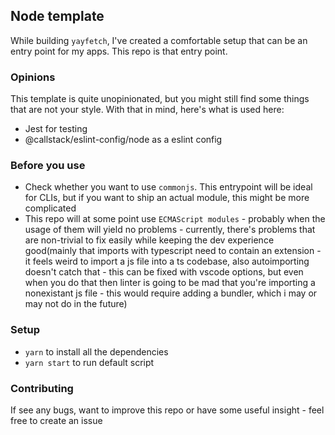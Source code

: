 ## Node template

While building `yayfetch`, I've created a comfortable setup that can be an entry point for my apps. This repo is that entry point. 

### Opinions

This template is quite unopinionated, but you might still find some things that are not your style. With that in mind, here's what is used here:
 - Jest for testing 
 - @callstack/eslint-config/node as a eslint config

### Before you use

 - Check whether you want to use `commonjs`. This entrypoint will be ideal for CLIs, but if you want to ship an actual module, this might be more complicated
 - This repo will at some point use `ECMAScript modules` - probably when the usage of them will yield no problems - currently, there's problems that are non-trivial to fix easily while keeping the dev experience good(mainly that imports with typescript need to contain an extension - it feels weird to import a js file into a ts codebase, also autoimporting doesn't catch that - this can be fixed with vscode options, but even when you do that then linter is going to be mad that you're importing a nonexistant js file - this would require adding a bundler, which i may or may not do in the future)

### Setup

 - `yarn` to install all the dependencies
 - `yarn start` to run default script

### Contributing

If see any bugs, want to improve this repo or have some useful insight - feel free to create an issue